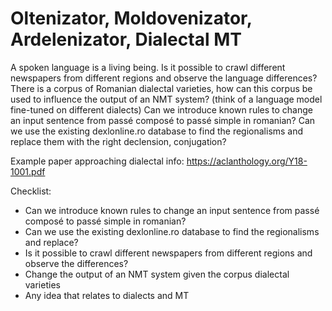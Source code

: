 # Oltenizator, Moldovenizator, Ardelenizator, Dialectal MT
A spoken language is a living being. 
Is it possible to crawl different newspapers from different regions and observe the language differences? 
There is a corpus of Romanian dialectal varieties, how can this corpus be used to influence the output of an NMT system? (think of a language model fine-tuned on different dialects)
Can we introduce known rules to change an input sentence from passé composé to passé simple in romanian?
Can we use the existing dexlonline.ro database to find the regionalisms and replace them with the right declension, conjugation?

Example paper approaching dialectal info: https://aclanthology.org/Y18-1001.pdf

Checklist:
- Can we introduce known rules to change an input sentence from passé composé to passé simple in romanian?
- Can we use the existing dexlonline.ro database to find the regionalisms and replace?
- Is it possible to crawl different newspapers from different regions and observe the differences?
- Change the output of an NMT system given the corpus dialectal varieties
- Any idea that relates to dialects and MT
